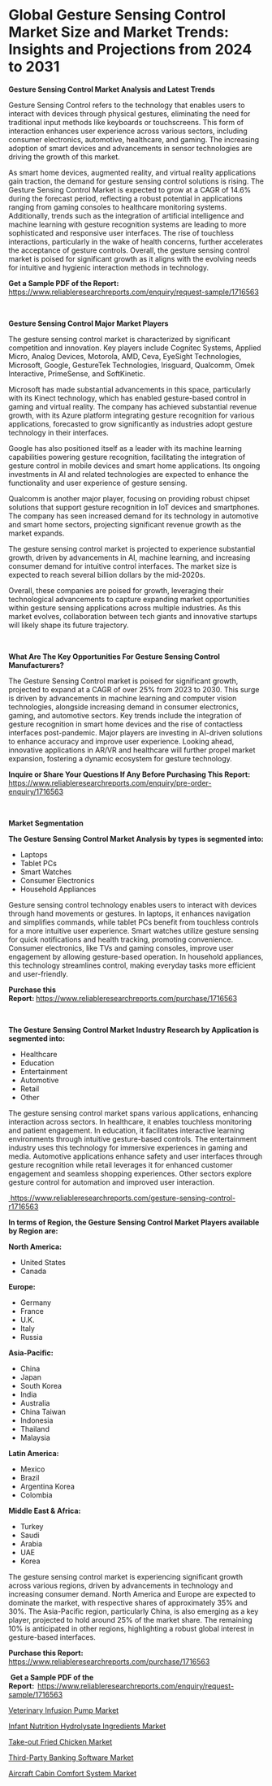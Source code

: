 <p><h1>Global Gesture Sensing Control Market Size and Market Trends: Insights and Projections from 2024 to 2031</h1></p><p><strong>Gesture Sensing Control Market Analysis and Latest Trends</strong></p>
<p><p>Gesture Sensing Control refers to the technology that enables users to interact with devices through physical gestures, eliminating the need for traditional input methods like keyboards or touchscreens. This form of interaction enhances user experience across various sectors, including consumer electronics, automotive, healthcare, and gaming. The increasing adoption of smart devices and advancements in sensor technologies are driving the growth of this market.</p><p>As smart home devices, augmented reality, and virtual reality applications gain traction, the demand for gesture sensing control solutions is rising. The Gesture Sensing Control Market is expected to grow at a CAGR of 14.6% during the forecast period, reflecting a robust potential in applications ranging from gaming consoles to healthcare monitoring systems. Additionally, trends such as the integration of artificial intelligence and machine learning with gesture recognition systems are leading to more sophisticated and responsive user interfaces. The rise of touchless interactions, particularly in the wake of health concerns, further accelerates the acceptance of gesture controls. Overall, the gesture sensing control market is poised for significant growth as it aligns with the evolving needs for intuitive and hygienic interaction methods in technology.</p></p>
<p><strong>Get a Sample PDF of the Report:&nbsp;</strong> <a href="https://www.reliableresearchreports.com/enquiry/request-sample/1716563?utm_campaign=7&utm_medium=2&utm_source=Github&utm_content=ia&utm_term=10102024&utm_id=gesture-sensing-control">https://www.reliableresearchreports.com/enquiry/request-sample/1716563</a></p>
<p>&nbsp;</p>
<p><strong>Gesture Sensing Control Major Market Players</strong></p>
<p><p>The gesture sensing control market is characterized by significant competition and innovation. Key players include Cognitec Systems, Applied Micro, Analog Devices, Motorola, AMD, Ceva, EyeSight Technologies, Microsoft, Google, GestureTek Technologies, Irisguard, Qualcomm, Omek Interactive, PrimeSense, and SoftKinetic. </p><p>Microsoft has made substantial advancements in this space, particularly with its Kinect technology, which has enabled gesture-based control in gaming and virtual reality. The company has achieved substantial revenue growth, with its Azure platform integrating gesture recognition for various applications, forecasted to grow significantly as industries adopt gesture technology in their interfaces.</p><p>Google has also positioned itself as a leader with its machine learning capabilities powering gesture recognition, facilitating the integration of gesture control in mobile devices and smart home applications. Its ongoing investments in AI and related technologies are expected to enhance the functionality and user experience of gesture sensing.</p><p>Qualcomm is another major player, focusing on providing robust chipset solutions that support gesture recognition in IoT devices and smartphones. The company has seen increased demand for its technology in automotive and smart home sectors, projecting significant revenue growth as the market expands.</p><p>The gesture sensing control market is projected to experience substantial growth, driven by advancements in AI, machine learning, and increasing consumer demand for intuitive control interfaces. The market size is expected to reach several billion dollars by the mid-2020s. </p><p>Overall, these companies are poised for growth, leveraging their technological advancements to capture expanding market opportunities within gesture sensing applications across multiple industries. As this market evolves, collaboration between tech giants and innovative startups will likely shape its future trajectory.</p></p>
<p>&nbsp;</p>
<p><strong>What Are The Key Opportunities For Gesture Sensing Control Manufacturers?</strong></p>
<p><p>The Gesture Sensing Control market is poised for significant growth, projected to expand at a CAGR of over 25% from 2023 to 2030. This surge is driven by advancements in machine learning and computer vision technologies, alongside increasing demand in consumer electronics, gaming, and automotive sectors. Key trends include the integration of gesture recognition in smart home devices and the rise of contactless interfaces post-pandemic. Major players are investing in AI-driven solutions to enhance accuracy and improve user experience. Looking ahead, innovative applications in AR/VR and healthcare will further propel market expansion, fostering a dynamic ecosystem for gesture technology.</p></p>
<p><strong>Inquire or Share Your Questions If Any Before Purchasing This Report:</strong> <a href="https://www.reliableresearchreports.com/enquiry/pre-order-enquiry/1716563?utm_campaign=7&utm_medium=2&utm_source=Github&utm_content=ia&utm_term=10102024&utm_id=gesture-sensing-control">https://www.reliableresearchreports.com/enquiry/pre-order-enquiry/1716563</a></p>
<p>&nbsp;</p>
<p><strong>Market Segmentation</strong></p>
<p><strong>The Gesture Sensing Control Market Analysis by types is segmented into:</strong></p>
<p><ul><li>Laptops</li><li>Tablet PCs</li><li>Smart Watches</li><li>Consumer Electronics</li><li>Household Appliances</li></ul></p>
<p><p>Gesture sensing control technology enables users to interact with devices through hand movements or gestures. In laptops, it enhances navigation and simplifies commands, while tablet PCs benefit from touchless controls for a more intuitive user experience. Smart watches utilize gesture sensing for quick notifications and health tracking, promoting convenience. Consumer electronics, like TVs and gaming consoles, improve user engagement by allowing gesture-based operation. In household appliances, this technology streamlines control, making everyday tasks more efficient and user-friendly.</p></p>
<p><strong>Purchase this Report:&nbsp;</strong><a href="https://www.reliableresearchreports.com/purchase/1716563?utm_campaign=7&utm_medium=2&utm_source=Github&utm_content=ia&utm_term=10102024&utm_id=gesture-sensing-control">https://www.reliableresearchreports.com/purchase/1716563</a></p>
<p>&nbsp;</p>
<p><strong>The Gesture Sensing Control Market Industry Research by Application is segmented into:</strong></p>
<p><ul><li>Healthcare</li><li>Education</li><li>Entertainment</li><li>Automotive</li><li>Retail</li><li>Other</li></ul></p>
<p><p>The gesture sensing control market spans various applications, enhancing interaction across sectors. In healthcare, it enables touchless monitoring and patient engagement. In education, it facilitates interactive learning environments through intuitive gesture-based controls. The entertainment industry uses this technology for immersive experiences in gaming and media. Automotive applications enhance safety and user interfaces through gesture recognition while retail leverages it for enhanced customer engagement and seamless shopping experiences. Other sectors explore gesture control for automation and improved user interaction.</p></p>
<p><a href="https://www.reliableresearchreports.com/gesture-sensing-control-r1716563?utm_campaign=7&utm_medium=2&utm_source=Github&utm_content=ia&utm_term=10102024&utm_id=gesture-sensing-control">&nbsp;https://www.reliableresearchreports.com/gesture-sensing-control-r1716563</a></p>
<p><strong>In terms of Region, the Gesture Sensing Control Market Players available by Region are:</strong></p>
<p>
    <p> <strong> North America: </strong>
        <ul>
            <li>United States</li>
            <li>Canada</li>
        </ul>
        </p> 
    <p> <strong> Europe: </strong>
        <ul>
            <li>Germany</li>
            <li>France</li>
            <li>U.K.</li>
            <li>Italy</li>
            <li>Russia</li>
        </ul>
        </p> 
    <p> <strong> Asia-Pacific: </strong>
        <ul>
            <li>China</li>
            <li>Japan</li>
            <li>South Korea</li>
            <li>India</li>
            <li>Australia</li>
            <li>China Taiwan</li>
            <li>Indonesia</li>
            <li>Thailand</li>
            <li>Malaysia</li>
        </ul>
        </p> 
    <p> <strong> Latin America: </strong>
        <ul>
            <li>Mexico</li>
            <li>Brazil</li>
            <li>Argentina Korea</li>
            <li>Colombia</li>
        </ul>
        </p> 
    <p> <strong> Middle East & Africa: </strong>
        <ul>
            <li>Turkey</li>
            <li>Saudi</li>
            <li>Arabia</li>
            <li>UAE</li>
            <li>Korea</li>
        </ul>
    </p>
    </p>
<p><p>The gesture sensing control market is experiencing significant growth across various regions, driven by advancements in technology and increasing consumer demand. North America and Europe are expected to dominate the market, with respective shares of approximately 35% and 30%. The Asia-Pacific region, particularly China, is also emerging as a key player, projected to hold around 25% of the market share. The remaining 10% is anticipated in other regions, highlighting a robust global interest in gesture-based interfaces.</p></p>
<p><strong>Purchase this Report: </strong><a href="https://www.reliableresearchreports.com/purchase/1716563?utm_campaign=7&utm_medium=2&utm_source=Github&utm_content=ia&utm_term=10102024&utm_id=gesture-sensing-control">https://www.reliableresearchreports.com/purchase/1716563</a></p>
<p>&nbsp;<strong>Get a Sample PDF of the Report:&nbsp;&nbsp;</strong><a href="https://www.reliableresearchreports.com/enquiry/request-sample/1716563?utm_campaign=7&utm_medium=2&utm_source=Github&utm_content=ia&utm_term=10102024&utm_id=gesture-sensing-control">https://www.reliableresearchreports.com/enquiry/request-sample/1716563</a></p>
<p><strong></strong></p>
<p><p><a href="https://github.com/MarilynDouglas476/Market-Research-Report-List-1/blob/main/veterinary-infusion-pump-market.md?utm_campaign=7&utm_medium=2&utm_source=Github&utm_content=ia&utm_term=10102024&utm_id=gesture-sensing-control">Veterinary Infusion Pump Market</a></p><p><a href="https://issuu.com/reportprime-2/docs/infant-nutrition-hydrolysate-ingred_696d12708272d4?utm_campaign=7&utm_medium=2&utm_source=Github&utm_content=ia&utm_term=10102024&utm_id=gesture-sensing-control">Infant Nutrition Hydrolysate Ingredients Market</a></p><p><a href="https://issuu.com/reportprime-2/docs/take-out-fried-chicken-market-size-_8e4d127da07f5f?utm_campaign=7&utm_medium=2&utm_source=Github&utm_content=ia&utm_term=10102024&utm_id=gesture-sensing-control">Take-out Fried Chicken Market</a></p><p><a href="https://www.linkedin.com/pulse/strategic-market-insights-navigating-global-third-party-banking-9ik6f?utm_campaign=7&utm_medium=2&utm_source=Github&utm_content=ia&utm_term=10102024&utm_id=gesture-sensing-control">Third-Party Banking Software Market</a></p><p><a href="https://www.linkedin.com/pulse/sustainability-trends-aircraft-cabin-comfort-system-industry-juslf?utm_campaign=7&utm_medium=2&utm_source=Github&utm_content=ia&utm_term=10102024&utm_id=gesture-sensing-control">Aircraft Cabin Comfort System Market</a></p></p>